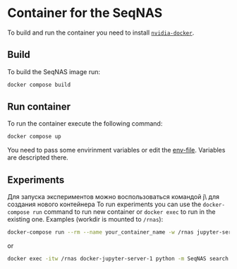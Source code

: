 # Container for the SeqNAS

To build and run the container you need to install [`nvidia-docker`](https://docs.nvidia.com/datacenter/cloud-native/container-toolkit/install-guide.html).

## Build
To build the SeqNAS image run:
```bash
docker compose build
```
## Run container
To run the container execute the following command: 
```bash
docker compose up
```
You need to pass some envirinment variables or edit the [env-file](.env).
Variables are descripted there.

## Experiments
Для запуска экспериментов можно воспользоваться командой j\ для создания нового контейнера
To run experiments you can use the `docker-compose run` command to run new container or `docker exec` to run in the existing one.
Examples (workdir is mounted to `/rnas`):
```bash
docker-compose run --rm --name your_container_name -w /rnas jupyter-server python -m SeqNAS search --env_cfg examples/sample_configs/env.yaml --exp_cfg examples/sample_configs/experiment/amex_random.yaml --worker_count=2 --gpu_num=0,1
```
or
```bash
docker exec -itw /rnas docker-jupyter-server-1 python -m SeqNAS search --env_cfg examples/sample_configs/env.yaml --exp_cfg examples/sample_configs/experiment/amex_random.yaml --worker_count=2 --gpu_num=0,1```
